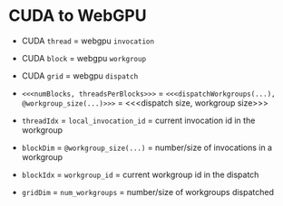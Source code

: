 # CUDA to WebGPU

- CUDA `thread` = webgpu `invocation`
- CUDA `block` = webgpu `workgroup`
- CUDA `grid` = webgpu `dispatch`

- `<<<numBlocks, threadsPerBlocks>>>` = `<<<dispatchWorkgroups(...), @workgroup_size(...)>>>` = <<<dispatch size, workgroup size>>>

- `threadIdx` = `local_invocation_id` = current invocation id in the workgroup
- `blockDim` = `@workgroup_size(...)` = number/size of invocations in a workgroup
- `blockIdx` = `workgroup_id` = current workgroup id in the dispatch
- `gridDim` = `num_workgroups` = number/size of workgroups dispatched